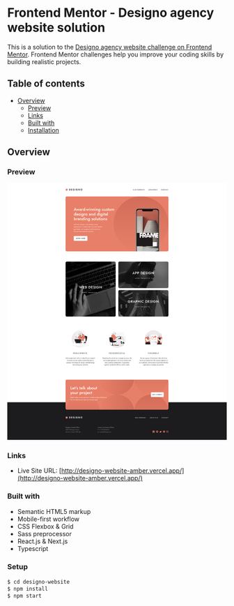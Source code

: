 # Frontend Mentor - Designo agency website solution

This is a solution to the [Designo agency website challenge on Frontend Mentor](https://www.frontendmentor.io/challenges/designo-multipage-website-G48K6rfUT). Frontend Mentor challenges help you improve your coding skills by building realistic projects. 

## Table of contents

- [Overview](#overview)
  - [Preview](#preview)
  - [Links](#links)
  - [Built with](#built-with)
  - [Installation](#setup)


## Overview

### Preview

![](./preview.png)

### Links

- Live Site URL: [http://designo-website-amber.vercel.app/](http://designo-website-amber.vercel.app/)

### Built with

- Semantic HTML5 markup
- Mobile-first workflow
- CSS Flexbox & Grid
- Sass preprocessor
- React.js & Next.js
- Typescript

### Setup
```
$ cd designo-website
$ npm install
$ npm start
```